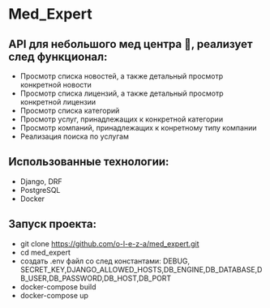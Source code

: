 # Med_Expert
## API для небольшого мед центра :pill:, реализует след функционал:
- Просмотр списка новостей, а также детальный просмотр конкретной новости <br/> 
- Просмотр списка лицензий, а также детальный просмотр конкретной лицензии <br/>
- Просмотр списка категорий <br/>
- Просмотр услуг, принадлежащих к конкретной категории <br/>
- Просмотр компаний, принадлежащих к конретному типу компании <br/>
- Реализация поиска по услугам <br/>

## Использованные технологии:
- Django, DRF <br/>
- PostgreSQL <br/>
- Docker <br/>

## Запуск проекта:
- git clone https://github.com/o-l-e-z-a/med_expert.git<br/>
- cd med_expert <br/>
- создать .env файл со след константами: DEBUG, SECRET_KEY,DJANGO_ALLOWED_HOSTS,DB_ENGINE,DB_DATABASE,DB_USER,DB_PASSWORD,DB_HOST,DB_PORT
- docker-compose build <br/>
- docker-compose up <br/>
